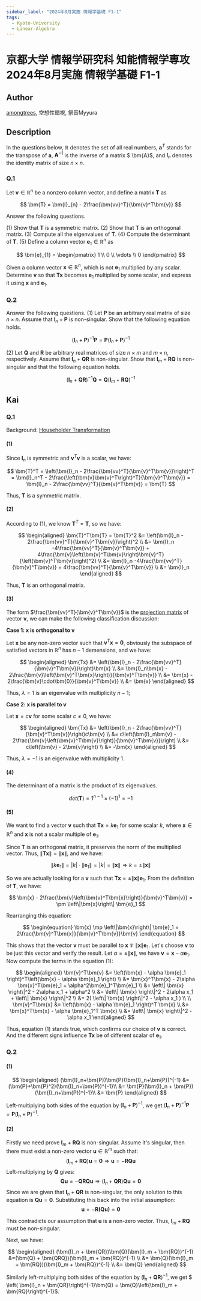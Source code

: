 ```yaml
---
sidebar_label: "2024年8月実施 情報学基礎 F1-1"
tags:
  - Kyoto-University
  - Linear-Algebra
---
```

# 京都大学 情報学研究科 知能情報学専攻 2024年8月実施 情報学基礎 F1-1

## **Author**
[amongtrees](https://github.com/amongtrees), 空想性錯視, 祭音Myyura

## **Description**
In the questions below, $\mathbb{R}$ denotes the set of all real numbers, $\bm{a}^T$ stands for the transpose of $\bm{a}$, $\bm{A}^{-1}$ is the inverse of a matrix $ \bm{A}$, and $\bm{I}_{n}$ denotes the identity matrix of size $n \times n$.

### Q.1
Let $\bm{v} \in \mathbb{R}^{n}$ be a nonzero column vector, and define a matrix $\bm{T}$ as

$$
\bm{T} = \bm{I}_{n} - 2\frac{\bm{vv}^T}{\bm{v}^T\bm{v}}
$$

Answer the following questions.

(1) Show that $\bm{T}$ is a symmetric matrix.
(2) Show that $\bm{T}$ is an orthogonal matrix.
(3) Compute all the eigenvalues of $\bm{T}$.
(4) Compute the determinant of $\bm{T}$.
(5) Define a column vector $\bm{e}_{1} \in \mathbb{R}^{n}$ as

$$
\bm{e}_{1} = \begin{pmatrix}
1 \\
0 \\
\vdots \\
0
\end{pmatrix}
$$

Given a column vector $\bm{x} \in \mathbb{R}^n$, which is not $\bm{e}_1$ multiplied by any scalar. Determine $\bm{v}$ so that $\bm{Tx}$ becomes $\bm{e}_1$ multiplied by some scalar, and express it using $\bm{x}$ and $\bm{e}_1$.

### Q.2
Answer the following questions.
(1) Let $\bm{P}$ be an arbitrary real matrix of size $n \times n$. Assume that $\bm{I}_n + \bm{P}$ is non-singular. Show that the following equation holds.

$$
\left (\bm{I}_n + \bm{P} \right)^{-1}\bm{P} = \bm{P}\left(\bm{I}_n + \bm{P}\right)^{-1}
$$

(2) Let $\bm{Q}$ and $\bm{R}$ be arbitrary real matrices of size $n \times m$ and $m \times n$, respectively. Assume that $\bm{I}_n + \bm{QR}$ is non-singular. Show that $\bm{I}_m + \bm{RQ}$ is non-singular and that the following equation holds.

$$ \left( \bm{I}_n + \bm{QR}\right)^{-1}\bm{Q} = \bm{Q}\left(\bm{I}_m + \bm{RQ}\right)^{-1}$$

## **Kai**
### Q.1

Background: [Householder Transformation](https://en.wikipedia.org/wiki/Householder_transformation)

#### (1)

Since $\bm{I}_n$ is symmetric and $\bm{v}^T\bm{v}$ is a scalar, we have:

$$
\bm{T}^T = \left(\bm{I}_n - 2\frac{\bm{vv}^T}{\bm{v}^T\bm{v}}\right)^T = \bm{I}_n^T - 2\frac{\left(\bm{v}\bm{v}^T\right)^T}{\bm{v}^T\bm{v}} = \bm{I}_n - 2\frac{\bm{vv}^T}{\bm{v}^T\bm{v}} = \bm{T}
$$

Thus, $\bm{T}$ is a symmetric matrix.

#### (2)

According to (1), we know $\bm{T}^T = \bm{T}$, so we have:

$$
\begin{aligned}
\bm{T}^T\bm{T} = \bm{T}^2 &= \left(\bm{I}_n - 2\frac{\bm{vv}^T}{\bm{v}^T\bm{v}}\right)^2 \\
&= \bm{I}_n -4\frac{\bm{vv}^T}{\bm{v}^T\bm{v}} + 4\frac{\bm{v}\left(\bm{v}^T\bm{v}\right)\bm{v}^T}{\left(\bm{v}^T\bm{v}\right)^2} \\
&= \bm{I}_n -4\frac{\bm{vv}^T}{\bm{v}^T\bm{v}} + 4\frac{\bm{vv}^T}{\bm{v}^T\bm{v}} \\
&= \bm{I}_n
\end{aligned}
$$

Thus, $\bm{T}$ is an orthogonal matrix.

#### (3)

The form $\frac{\bm{vv}^T}{\bm{v}^T\bm{v}}$ is the [projection matrix](https://en.wikipedia.org/wiki/Projection_matrix) of vector $\bm{v}$, we can make the following classification discussion:

**Case 1: $\bm{x}$ is orthogonal to $\bm{v}$**

Let $\bm{x}$ be any non-zero vector such that $\bm{v}^T\bm{x} = \bm{0}$, obviously the subspace of satisfied vectors in $\mathbb{R}^n$ has $n-1$ demensions, and we have:

$$
\begin{aligned}
\bm{Tx} &= \left(\bm{I}_n - 2\frac{\bm{vv}^T}{\bm{v}^T\bm{v}}\right)\bm{x} \\
&= \bm{I}_n\bm{x} - 2\frac{\bm{v}\left(\bm{v}^T\bm{x}\right)}{\bm{v}^T\bm{v}} \\
&= \bm{x} - 2\frac{\bm{v}\cdot\bm{0}}{\bm{v}^T\bm{v}} \\
&= \bm{x}
\end{aligned}
$$

Thus, $\lambda = 1$ is an eigenvalue with multiplicity $n - 1$;

**Case 2: $\bm{x}$ is parallel to $\bm{v}$**

Let $\bm{x} = c\bm{v}$ for some scalar $c\neq 0$, we have:

$$
\begin{aligned}
\bm{Tx} &= \left(\bm{I}_n - 2\frac{\bm{vv}^T}{\bm{v}^T\bm{v}}\right)c\bm{v} \\
&= c\left(\bm{I}_n\bm{v} - 2\frac{\bm{v}\left(\bm{v}^T\bm{v}\right)}{\bm{v}^T\bm{v}}\right) \\
&= c\left(\bm{v} - 2\bm{v}\right) \\
&= -\bm{x}
\end{aligned}
$$

Thus, $\lambda = -1$ is an eigenvalue with multiplicity 1.

#### (4)
The determinant of a matrix is the product of its eigenvalues.

$$
det(\bm{T}) = 1^{n-1} \times (-1)^1 = -1
$$

#### (5)
We want to find a vector $\bm{v}$ such that $\bm{Tx} = k\bm{e}_1$ for some scalar $k$, where $\bm{x} \in \mathbb{R}^n$ and $\bm{x}$ is not a scalar multiple of $\bm{e}_1$.

Since $\bm{T}$ is an orthogonal matrix, it preserves the norm of the multiplied vector. Thus, $\left\|\bm{Tx}\right\| = \left\|\bm{x}\right\|$, and we have:

$$
\left\|k\bm{e}_1\right\| = \left| k \right| \cdot \left\| \bm{e}_1 \right\| = \left| k \right| = \left\|\bm{x}\right\| \Rightarrow k = \pm \left\|\bm{x}\right\|
$$

So we are actually looking for a $\bm{v}$ such that $\bm{Tx} = \pm \left\|\bm{x}\right\| \bm{e}_1$. From the definition of $\bm{T}$, we have:

$$
\bm{x} - 2\frac{\bm{v}\left(\bm{v}^T\bm{x}\right)}{\bm{v}^T\bm{v}} = \pm \left\|\bm{x}\right\| \bm{e}_1
$$

Rearranging this equation:

$$
\begin{equation}
\bm{x} \mp \left\|\bm{x}\right\| \bm{e}_1 = 2\frac{\bm{v}^T\bm{x}}{\bm{v}^T\bm{v}}\bm{v}
\end{equation}
$$

This shows that the vector $\bm{v}$ must be parallel to $\bm{x} \mp \left\|\bm{x}\right\| \bm{e}_1$. Let's choose $\bm{v}$ to be just this vector and verify the result. Let $\alpha = \pm \left\|\bm{x}\right\|$, we have $\bm{v} = \bm{x} - \alpha \bm{e}_1$. Now compute the terms in the equation (1):

$$
\begin{aligned}
\bm{v}^T\bm{v} &= \left(\bm{x} - \alpha \bm{e}_1 \right)^T\left(\bm{x} - \alpha \bm{e}_1 \right) \\
&= \bm{x}^T\bm{x} - 2\alpha \bm{x}^T\bm{e}_1 + \alpha^2\bm{e}_1^T\bm{e}_1 \\
&= \left\| \bm{x} \right\|^2 - 2\alpha x_1 + \alpha^2 \\
&= \left\| \bm{x} \right\|^2 - 2\alpha x_1 + \left\| \bm{x} \right\|^2 \\
&= 2( \left\| \bm{x} \right\|^2 - \alpha x_1 ) \\
\\
\bm{v}^T\bm{x} &= \left(\bm{x} - \alpha \bm{e}_1 \right)^T \bm{x} \\
&= \bm{x}^T\bm{x} - \alpha \bm{e}_1^T \bm{x} \\
&= \left\| \bm{x} \right\|^2 - \alpha x_1
\end{aligned}
$$

Thus, equation (1) stands true, which confirms our choice of $\bm{v}$ is correct. And the different signs influence $\bm{Tx}$ be of different scalar of $\bm{e}_1$.

### Q.2

#### (1)

$$
\begin{aligned}
(\bm{I}_n+\bm{P})\bm{P}(\bm{I}_n+\bm{P})^{-1} &= (\bm{P}+\bm{P}^2)(\bm{I}_n+\bm{P})^{-1}\\
&= \bm{P}(\bm{I}_n + \bm{P})(\bm{I}_n+\bm{P})^{-1}\\
&= \bm{P}
\end{aligned}
$$

Left-multiplying both sides of the equation by $(\bm{I}_n+\bm{P})^{-1}$, we get $\left (\bm{I}_n + \bm{P} \right)^{-1}\bm{P} = \bm{P}\left(\bm{I}_n + \bm{P}\right)^{-1}$.

#### (2)

Firstly we need prove $\bm{I}_m+\bm{RQ}$ is non-singular. Assume it's singular, then there must exist a non-zero vector $\bm{u} \in \mathbb{R}^m$ such that:
$$ (\bm{I}_m+\bm{RQ})\bm{u} = \bm{0} \Rightarrow \bm{u} = -\bm{RQu}$$
Left-multiplying by $\bm{Q}$ gives:
$$ \bm{Qu} = -\bm{QRQu} \Rightarrow (\bm{I}_n + \bm{QR})\bm{Qu} = \bm{0}$$
Since we are given that $\bm{I}_n + \bm{QR}$ is non-singular, the only solution to this equation is $\bm{Qu} = \bm{0}$. Substituting this back into the initial assumption:
$$ \bm{u} = -\bm{R\left(Qu\right)} = \bm{0}$$

This contradicts our assumption that $\bm{u}$ is a non-zero vector. Thus, $\bm{I}_m + \bm{RQ}$ must be non-singular.

Next, we have:

$$
\begin{aligned}
(\bm{I}_n + \bm{QR})\bm{Q}(\bm{I}_m + \bm{RQ})^{-1} &=(\bm{Q} + \bm{QRQ})(\bm{I}_m + \bm{RQ})^{-1} \\
&= \bm{Q}(\bm{I}_m + \bm{RQ})(\bm{I}_m + \bm{RQ})^{-1} \\
&= \bm{Q}
\end{aligned}
$$

Similarly left-multiplying both sides of the equation by $(\bm{I}_n + \bm{QR})^{-1}$, we get $ \left( \bm{I}_n + \bm{QR}\right)^{-1}\bm{Q} = \bm{Q}\left(\bm{I}_m + \bm{RQ}\right)^{-1}$.